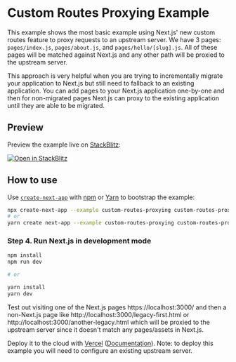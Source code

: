 # Custom Routes Proxying Example

This example shows the most basic example using Next.js' new custom routes feature to proxy requests to an upstream server. We have 3 pages: `pages/index.js`, `pages/about.js`, and `pages/hello/[slug].js`. All of these pages will be matched against Next.js and any other path will be proxied to the upstream server.

This approach is very helpful when you are trying to incrementally migrate your application to Next.js but still need to fallback to an existing application. You can add pages to your Next.js application one-by-one and then for non-migrated pages Next.js can proxy to the existing application until they are able to be migrated.

## Preview

Preview the example live on [StackBlitz](http://stackblitz.com/):

[![Open in StackBlitz](https://developer.stackblitz.com/img/open_in_stackblitz.svg)](https://stackblitz.com/github/vercel/next.js/tree/canary/examples/custom-routes-proxying)

## How to use

Use [`create-next-app`](https://github.com/vercel/next.js/tree/canary/packages/create-next-app) with [npm](https://docs.npmjs.com/cli/init) or [Yarn](https://yarnpkg.com/lang/en/docs/cli/create/) to bootstrap the example:

```bash
npx create-next-app --example custom-routes-proxying custom-routes-proxying-app
# or
yarn create next-app --example custom-routes-proxying custom-routes-proxying-app
```

### Step 4. Run Next.js in development mode

```bash
npm install
npm run dev

# or

yarn install
yarn dev
```

Test out visiting one of the Next.js pages https://localhost:3000/ and then a non-Next.js page like http://localhost:3000/legacy-first.html or http://localhost:3000/another-legacy.html which will be proxied to the upstream server since it doesn't match any pages/assets in Next.js.

Deploy it to the cloud with [Vercel](https://vercel.com/new?utm_source=github&utm_medium=readme&utm_campaign=next-example) ([Documentation](https://nextjs.org/docs/deployment)). Note: to deploy this example you will need to configure an existing upstream server.
